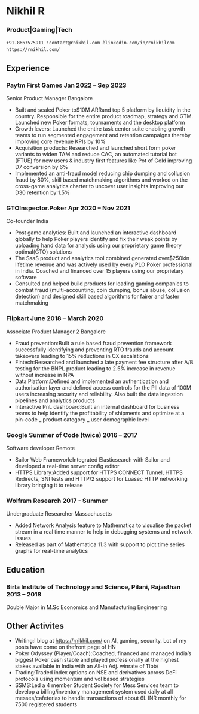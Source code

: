 # Nikhil R

### Product|Gaming|Tech

```
+91-8667575911 !contact@rnikhil.com èlinkedin.com/in/rnikhilcom https://rnikhil.com/
```

## Experience

### Paytm First Games Jan 2022 – Sep 2023

Senior Product Manager Bangalore

- Built and scaled Poker to$10M ARRand top 5 platform by liquidity in the country. Responsible for the entire
  product roadmap, strategy and GTM. Launched new Poker formats, tournaments and the desktop platform
- Growth levers: Launched the entire task center suite enabling growth teams to run segmented engagement and
  retention campaigns thereby improving core revenue KPIs by 10%
- Acquisition products: Researched and launched short form poker variants to widen TAM and reduce CAC, an
  automated tutorial bot (FTUE) for new users & industry first features like Pot of Gold improving D7 conversion by 6%
- Implemented an anti-fraud model reducing chip dumping and collusion fraud by 80%, skill based matchmaking algorithms
  and worked on the cross-game analytics charter to uncover user insights improving our D30 retention by 1.5%

### GTOInspector.Poker Apr 2020 – Nov 2021

Co-founder India

- Post game analytics: Built and launched an interactive dashboard globally to help Poker players identify and fix their
  weak points by uploading hand data for analysis using our proprietary game theory optimal(GTO) solutions
- The SaaS product and analytics tool combined generated over$250kin lifetime revenue and was actively used by every
  PLO Poker professional in India. Coached and financed over 15 players using our proprietary software
- Consulted and helped build products for leading gaming companies to combat fraud (multi-accounting, coin dumping,
  bonus abuse, collusion detection) and designed skill based algorithms for fairer and faster matchmaking

### Flipkart June 2018 – March 2020

Associate Product Manager 2 Bangalore

- Fraud prevention:Built a rule based fraud prevention framework successfully identifying and preventing RTO frauds
  and account takeovers leading to 15% reductions in CX escalations
- Fintech:Researched and launched a late payment fee structure after A/B testing for the BNPL product leading to 2.5%
  increase in revenue without increase in NPA
- Data Platform:Defined and implemented an authentication and authorisation layer and defined access controls for the
  PII data of 100M users increasing security and reliability. Also built the data ingestion pipelines and analytics products
- Interactive PnL dashboard:Built an internal dashboard for business teams to help identify the profitability of
  shipments and optimize at a pin-code _ product category _ user demographic level

### Google Summer of Code (twice) 2016 – 2017

Software developer Remote

- Sailor Web Framework:Integrated Elasticsearch with Sailor and developed a real-time server config editor
- HTTPS Library:Added support for HTTPS CONNECT Tunnel, HTTPS Redirects, SNI tests and HTTP/2 support
  for Luasec HTTP networking library bringing it to release

### Wolfram Research 2017 - Summer

Undergraduate Researcher Massachusetts

- Added Network Analysis feature to Mathematica to visualise the packet stream in a real time manner to help in
  debugging systems and network issues
- Released as part of Mathematica 11.3 with support to plot time series graphs for real-time analytics

## Education

### Birla Institute of Technology and Science, Pilani, Rajasthan 2013 – 2018

Double Major in M.Sc Economics and Manufacturing Engineering

## Other Activites

- Writing:I blog at https://rnikhil.com/ on AI, gaming, security. Lot of my posts have come on thefront page of HN
- Poker Odyssey (Player/Coach):Coached, financed and managed India’s biggest Poker cash stable and played
  professionally at the highest stakes available in India with an All-in Adj. winrate of 11bb/
- Trading:Traded index options on NSE and derivatives across DeFi protocols using momentum and vol based strategies
- SSMS:Led a 4 member Student Society for Mess Services team to develop a billing/inventory management system used
  daily at all messes/cafeterias to handle transactions of about 6L INR monthly for 7500 registered students
